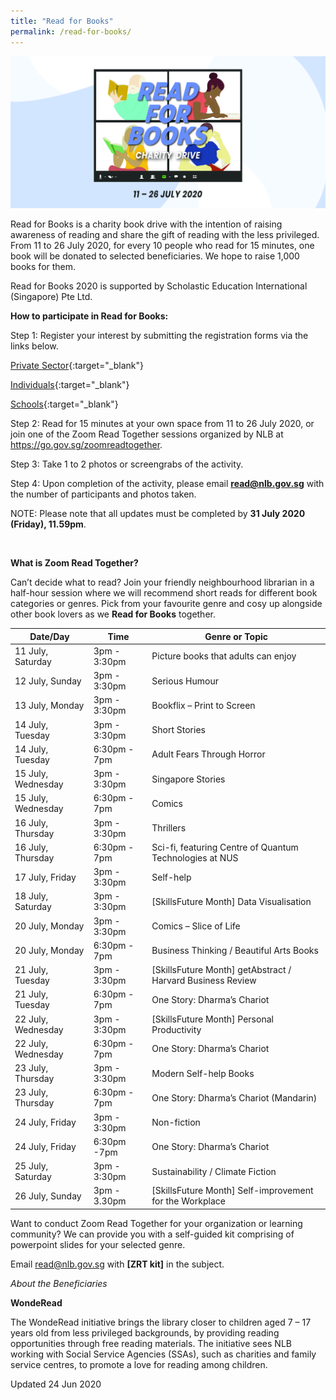 ```yaml
---
title: "Read for Books"
permalink: /read-for-books/
---
```


![banner read@work](\images\RFBbanner.jpg)

Read for Books is a charity book drive with the intention of raising awareness of reading and share the gift of reading with the less privileged. From 11 to 26 July 2020, for every 10 people who read for 15 minutes, one book will be donated to selected beneficiaries. We hope to raise 1,000 books for them.

Read for Books 2020 is supported by Scholastic Education International (Singapore) Pte Ltd.

 

**How to participate in Read for Books:**

Step 1: Register your interest by submitting the registration forms via the links below.

[Private Sector](https://form.gov.sg/5ed84b401a963a0011c4899a){:target="_blank"}

[Individuals](https://form.gov.sg/5ed849c1ca8d4400113a93ba){:target="_blank"}

[Schools](https://form.gov.sg/5ed84bb6437e0a0011b36d4c){:target="_blank"}



Step 2: Read for 15 minutes at your own space from 11 to 26 July 2020, or join one of the Zoom Read Together sessions organized by NLB at https://go.gov.sg/zoomreadtogether.

Step 3: Take 1 to 2 photos or screengrabs of the activity.

Step 4: Upon completion of the activity, please email **read@nlb.gov.sg** with the number of participants and photos taken.

NOTE: Please note that all updates must be completed by **31 July 2020 (Friday), 11.59pm**.

​      

**What is Zoom Read Together?** 

Can’t decide what to read? Join your friendly neighbourhood librarian in a half-hour session where we will recommend short reads for different book categories or genres. Pick from your favourite genre and cosy up alongside other book lovers as we **Read for Books** together. 

| **Date/Day**       | **Time**     | **Genre or Topic**                                         |
| ------------------ | ------------ | ---------------------------------------------------------- |
| 11 July, Saturday  | 3pm - 3:30pm | Picture books that adults can enjoy                        |
| 12 July, Sunday    | 3pm - 3:30pm | Serious Humour                                             |
| 13 July, Monday    | 3pm - 3:30pm | Bookflix – Print to Screen                                 |
| 14 July, Tuesday   | 3pm - 3:30pm | Short Stories                                              |
| 14 July, Tuesday   | 6:30pm - 7pm | Adult Fears Through Horror                                 |
| 15 July, Wednesday | 3pm - 3:30pm | Singapore Stories                                          |
| 15 July, Wednesday | 6:30pm - 7pm | Comics                                                     |
| 16 July, Thursday  | 3pm - 3:30pm | Thrillers                                                  |
| 16 July, Thursday  | 6:30pm - 7pm | Sci-fi, featuring Centre of Quantum Technologies at NUS    |
| 17 July, Friday    | 3pm - 3:30pm | Self-help                                                  |
| 18 July, Saturday  | 3pm - 3:30pm | [SkillsFuture Month] Data Visualisation                    |
| 20 July, Monday    | 3pm - 3:30pm | Comics – Slice of Life                                     |
| 20 July, Monday    | 6:30pm - 7pm | Business Thinking / Beautiful Arts Books                   |
| 21 July, Tuesday   | 3pm - 3:30pm | [SkillsFuture Month] getAbstract / Harvard Business Review |
| 21 July, Tuesday   | 6:30pm - 7pm | One Story: Dharma’s Chariot                                |
| 22 July, Wednesday | 3pm - 3:30pm | [SkillsFuture Month] Personal Productivity                 |
| 22 July, Wednesday | 6:30pm - 7pm | One Story: Dharma’s Chariot                                |
| 23 July, Thursday  | 3pm - 3:30pm | Modern Self-help Books                                     |
| 23 July, Thursday  | 6:30pm - 7pm | One Story: Dharma’s Chariot (Mandarin)                     |
| 24 July, Friday    | 3pm - 3:30pm | Non-fiction                                                |
| 24 July, Friday    | 6:30pm -7pm  | One Story: Dharma’s Chariot                                |
| 25 July, Saturday  | 3pm - 3:30pm | Sustainability / Climate Fiction                           |
| 26 July, Sunday    | 3pm - 3.30pm | [SkillsFuture Month] Self-improvement for the Workplace    |

 

Want to conduct Zoom Read Together for your organization or learning community? We can provide you with a self-guided kit comprising of powerpoint slides for your selected genre. 

Email [read@nlb.gov.sg](mailto:read@nlb.gov.sg) with **[ZRT kit]** in the subject.

 

*About the Beneficiaries*

**WondeRead**

The WondeRead initiative brings the library closer to children aged 7 – 17 years old from less privileged backgrounds, by providing reading opportunities through free reading materials. The initiative sees NLB working with Social Service Agencies (SSAs), such as charities and family service centres, to promote a love for reading among children.



Updated 24 Jun 2020